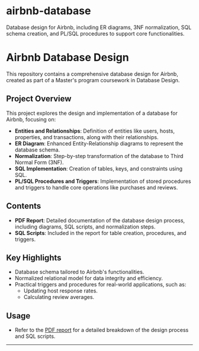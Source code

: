 # airbnb-database
Database design for Airbnb, including ER diagrams, 3NF normalization, SQL schema creation, and PL/SQL procedures to support core functionalities.
# Airbnb Database Design

This repository contains a comprehensive database design for Airbnb, created as part of a Master's program coursework in Database Design.

## Project Overview
This project explores the design and implementation of a database for Airbnb, focusing on:
- **Entities and Relationships**: Definition of entities like users, hosts, properties, and transactions, along with their relationships.
- **ER Diagram**: Enhanced Entity-Relationship diagrams to represent the database schema.
- **Normalization**: Step-by-step transformation of the database to Third Normal Form (3NF).
- **SQL Implementation**: Creation of tables, keys, and constraints using SQL.
- **PL/SQL Procedures and Triggers**: Implementation of stored procedures and triggers to handle core operations like purchases and reviews.

## Contents
- **PDF Report**: Detailed documentation of the database design process, including diagrams, SQL scripts, and normalization steps.
- **SQL Scripts**: Included in the report for table creation, procedures, and triggers.

## Key Highlights
- Database schema tailored to Airbnb's functionalities.
- Normalized relational model for data integrity and efficiency.
- Practical triggers and procedures for real-world applications, such as:
  - Updating host response rates.
  - Calculating review averages.

## Usage
- Refer to the [PDF report](./Airbnb_Database_Design.pdf) for a detailed breakdown of the design process and SQL scripts.

---